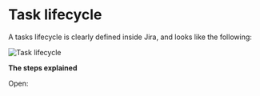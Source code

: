 
Task lifecycle
=======

A tasks lifecycle is clearly defined inside Jira, and looks like the following:

![Task lifecycle](/images/to/jira_task_flow.png)

**The steps explained**

Open:


